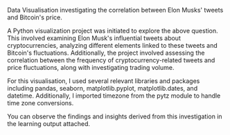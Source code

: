 Data Visualisation investigating the correlation between Elon Musks' tweets and Bitcoin's price.

A Python visualization project was initiated to explore the above question. This involved examining Elon Musk's influential tweets about cryptocurrencies, analyzing different elements linked to these tweets and Bitcoin's fluctuations. 
Additionally, the project involved assessing the correlation between the frequency of cryptocurrency-related tweets and price fluctuations, along with investigating trading volume.

For this visualisation, I used several relevant libraries and packages including pandas, seaborn, matplotlib.pyplot, matplotlib.dates, and datetime. Additionally, I imported timezone from the pytz module to handle time zone conversions.

You can observe the findings and insights derived from this investigation in the learning output attached.
